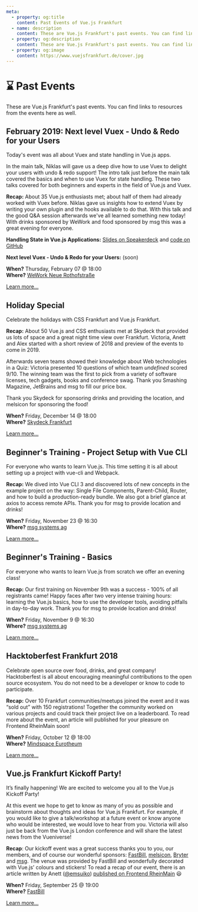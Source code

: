 ```yaml
---
meta:
  - property: og:title
    content: Past Events of Vue.js Frankfurt
  - name: description
    content: These are Vue.js Frankfurt's past events. You can find links to resources from the events here as well.
  - property: og:description
    content: These are Vue.js Frankfurt's past events. You can find links to resources from the events here as well.
  - property: og:image
    content: https://www.vuejsfrankfurt.de/cover.jpg
---
```


# :hourglass: Past Events

These are Vue.js Frankfurt's past events. You can find links to resources from the events here as well.

## February 2019: Next level Vuex - Undo & Redo for your Users

Today's event was all about Vuex and state handling in Vue.js apps.

In the main talk, Niklas will gave us a deep dive how to use Vuex to delight your users with undo & redo support! The intro talk just before the main talk covered the basics and when to use Vuex for state handling. These two talks covered for both beginners and experts in the field of Vue.js and Vuex.

**Recap:** About 35 Vue.js enthusiasts met; about half of them had already worked with Vuex before. Niklas gave us insights how to extend Vuex by writing your own plugin and the hooks available to do that. With this talk and the good Q&A session afterwards we've all learned something new today! With drinks sponsored by WeWork and food sponsored by msg this was a great evening for everyone.

**Handling State in Vue.js Applications:** [Slides on Speakerdeck](https://speakerdeck.com/ahus1/handling-state-in-vue-dot-js-applications) and [code on GitHub](https://github.com/ahus1/state-handling-in-vue)

**Next level Vuex - Undo & Redo for your Users:** (soon) 

**When?** Thursday, February 07 @ 18:00</br>
**Where?** [WeWork Neue Rothofstraße](locations.md#wework-neue-rothofstrasse)

[Learn more...](https://www.meetup.com/vuejsfrankfurt/events/255459806/)

## Holiday Special

Celebrate the holidays with CSS Frankfurt and Vue.js Frankfurt.

**Recap:** About 50 Vue.js and CSS enthusiasts met at Skydeck that provided us lots of space and a great night time view over Frankfurt. Victoria, Anett and Alex started with a short review of 2018 and preview of the events to come in 2019.

Afterwards seven teams showed their knowledge about Web technologies in a Quiz: Victoria presented 10 questions of which team _undefined_ scored 9/10. 
The winning team was the first to pick from a variety of software licenses, tech gadgets, books and conference swag. Thank you Smashing Magazine, JetBrains and msg to fill our price box.

Thank you Skydeck for sponsoring drinks and providing the location, and melsicon for sponsoring the food! 

**When?** Friday, December 14 @ 18:00</br>
**Where?** [Skydeck Frankfurt](locations.md#skydeck-frankfurt)

[Learn more...](https://www.meetup.com/vuejsfrankfurt/events/255141413/)

## Beginner's Training - Project Setup with Vue CLI

For everyone who wants to learn Vue.js. This time setting it is all about setting up a project with vue-cli and Webpack.

**Recap:** We dived into Vue CLI 3 and discovered lots of new concepts in the example project on the way: Single File Components, Parent-Child, Router, and how to build a production-ready bundle. 
We also got a brief glance at axios to access remote APIs.
Thank you for msg to provide location and drinks!

**When?** Friday, November 23 @ 16:30</br>
**Where?** [msg systems ag](locations.md#msg-systems-ag)

[Learn more...](/events/learningvue.md)


## Beginner's Training - Basics

For everyone who wants to learn Vue.js from scratch we offer an evening class!

**Recap:** Our first training on November 9th was a success - 100% of all registrants came!
Happy faces after two very intense training hours: learning the Vue.js basics, how to use the developer tools,
avoiding pitfalls in day-to-day work. Thank you for msg to provide location and drinks!

**When?** Friday, November 9 @ 16:30</br>
**Where?** [msg systems ag](locations.md#msg-systems-ag)

[Learn more...](/events/learningvue.md)

## Hacktoberfest Frankfurt 2018

Celebrate open source over food, drinks, and great company! Hacktoberfest is all about encouraging meaningful contributions to the open source ecosystem. You do not need to be a developer or know to code to participate.

**Recap:** Over 10 Frankfurt communities/meetups joined the event and it was “sold out” with 150 registrations! Together the community worked on various projects and could track their project live on a leaderboard. To read more about the event, an article will published for your pleasure on Frontend RheinMain soon!

**When?** Friday, October 12 @ 18:00</br>
**Where?** [Mindspace Eurotheum](locations.md#mindspace-eurotheum)

[Learn more...](https://www.eventbrite.com/e/hacktoberfest-frankfurt-2018-tickets-50225231018)

## Vue.js Frankfurt Kickoff Party!

It’s finally happening! We are excited to welcome you all to the Vue.js Kickoff Party!

At this event we hope to get to know as many of you as possible and brainstorm about thoughts and ideas for Vue.js Frankfurt. For example, if you would like to give a talk/workshop at a future event or know anyone who would be interested, we would love to hear from you. Victoria will also just be back from the Vue.js London conference and will share the latest news from the Vueniverse!

**Recap**: Our kickoff event was a great success thanks you to you, our members, and of course our wonderful sponsors: [FastBill](https://www.fastbill.com/), [melsicon](https://melsicon.de/), [Bryter](https://bryter.io/) and [msg](https://www.msg.group/). The venue was provided by FastBill and wonderfully decorated with Vue.js’ colours and stickers! To read a recap of our event, there is an article written by Anett ([@emsuiko](https://twitter.com/emsuiko)) [published on Frontend RheinMain](https://www.frontend-rheinmain.de/2018/09/30/vuejs-frankfurt-kickoff.html) :smiley:

**When?** Friday, September 25 @ 19:00</br>
**Where?** [FastBill](locations.md#fastbill)

[Learn more...](https://www.meetup.com/vuejsfrankfurt/events/254211360/)

<!-- ## [EVENT TITLE]

[BRIEF EVENT DESCRIPTION]

**When?** [DAY], [MONTH] [DAY] @ [TIME]</br>
**Where?** [LOCATION]

[Learn more...](LINK TO EVENT)

**Resources**
- [RESOURCE LINK] -->
